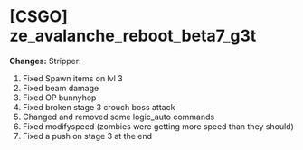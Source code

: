 # [CSGO] ze_avalanche_reboot_beta7_g3t
**Changes:**
Stripper:
1. Fixed Spawn items on lvl 3
2. Fixed beam damage
3. Fixed OP bunnyhop
4. Fixed broken stage 3 crouch boss attack 
5. Changed and removed some logic_auto commands
6. Fixed modifyspeed (zombies were getting more speed than they should)
7. Fixed a push on stage 3 at the end
